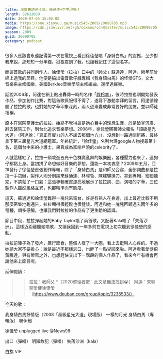 ```yaml
---
title: 深度專訪徐佳瑩、蘇通達+空中現場！
length: 82612000
date: 2009-07-05 18:00:00
media: https://one.xiaoyuu.ga/music543/2009/20090705.mp3
image: https://cdn.jsdelivr.net/gh/coxmos/cdn@master/music543/20090705.png
season: 2009
guid: 20090705
category: podcast
---
```


很多人應該會永遠記得第一次在電視上看到徐佳瑩唱「身騎白馬」的震撼，至少對我來說，那短短一分半鐘，狠狠震到了我，也讓我記住了這個名字。

而這首歌的共同創作人，徐佳瑩（拉拉）口中的「師父」蘇通達，阿達，兩年前曾經上過我的節目。他便是搞出電音歌仔戲專輯《我身騎白馬》的怪傑GTS，文大音樂系主修國樂，美國Berklee音樂學院主修編曲，還學過聲樂。

話說2006年，阿達在網上貼出轟傳一時的名作「<a href='https://youtu.be/1aynStEsTwU'>趕羚羊</a>」，彼時拉拉也剛開始發表作品、參加創作比賽，對這首歌佩服得不得了，遂寫下激動崇拜的留言，阿達循線聽了拉拉的歌，也對她的才華印象深刻，兩人逐漸變成非常要好的朋友，並以師徒相稱。

原本在醫院當護士的拉拉，始終不覺得這是她心目中的理想生涯，於是破釜沉舟、辭去醫院工作，到台北追求音樂夢想。2008年，徐佳瑩瞞著師父報名「超級星光大道」（阿達說：『真正有實力的人不該去那個地方』），沒想到一路過關斬將，最終拿下第三屆星光大道總冠軍。年終統計，「徐佳瑩」名列台灣google人物搜尋第十名，這個台中來的小護士，果真成為家喻戶曉的celebrity了。

人就這樣紅了，拉拉一頭栽進五光十色群魔亂舞的娛樂圈，各種壓力也來了，連狗仔都黏上身。當初拼了命想做好音樂的夢想，還能一本初衷麼？2009年五月，亞神發行了徐佳瑩首張創作專輯，除了「身騎白馬」是和師父合寫，全部詞曲都是拉拉一手包辦，製作人則分別請來蘇通達、林暐哲、陳建騏操刀。拿到專輯，細細聽完，不禁鬆了一口氣：這張專輯確實漂亮地展示了拉拉詞、曲、演唱的才華，三位製作人雖然風格互異，也都精準而有態度。

這天，蘇通達和徐佳瑩難得一塊兒來電台，許是有熟人在身邊，加上最近比較不用那麼密集地跑通告，拉拉顯得很輕鬆也很健談。阿達和她一塊兒回顧過去兩年多的種種，頗多感觸，也讓我們對拉拉的作品有了更生動的認識。

節目中段，拉拉彈起她的Baby Taylor唱了兩首歌，又配著Kala唱了「失落沙洲」。這樣近距離聽她唱歌，又讓我回到一年多前在電視上初次聽到徐佳瑩的感動。

拉拉前陣子為了發片，厲行節食，整個人瘦了一大圈，看上去挺叫人心疼的。不過她請大家不要擔心：說是最近不那樣忌口，也胖了一點兒回來啦。阿達看著愛徒飛黃騰達，與有榮焉之外，也想趕快交出下一階段的個人作品了，看來今年有機會再請他來上節目呢。

延伸閱讀：

>> 拉拉：我師父 *（2020整理者按：此文章無法找到😭）
>> 阿達：來聊聊愛徒徐佳瑩（https://www.douban.com/group/topic/3235533/）

今天的歌：

我身騎白馬抒情版（2008「超級星光大道」現場版）
一樣的月光
身騎白馬（專輯版）
喔伊細

徐佳瑩 unplugged live @News98:

出口（彈唱）
明知故犯（彈唱）
失落沙洲（kala）

白旗
VIP
